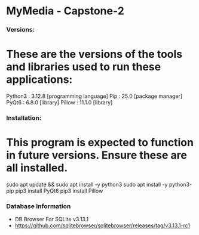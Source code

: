 # MyMedia - Capstone-2

### Versions:
# These are the versions of the tools and libraries used to run these applications:
Python3 : 3.12.8  [programming language]
Pip :     25.0    [package manager]
PyQt6 :   6.8.0   [library]
Pillow :  11.1.0  [library]

### Installation: 
# This program is expected to function in future versions. Ensure these are all installed. 
sudo apt update && sudo apt install -y python3
sudo apt install -y python3-pip
pip3 install PyQt6
pip3 install Pillow

### Database Information
- DB Browser For SQLite v3.13.1
-   https://github.com/sqlitebrowser/sqlitebrowser/releases/tag/v3.13.1-rc1
